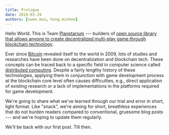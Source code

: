 ```yaml
---
title: Prologue
date: 2019-03-29
authors: [swen.mun, hong.minhee]
---
```


Hello World. This is Team [Planetarium] --- builders of [open source library that allows anyone to create decentralized multi-play game through blockchain technology][1].

Ever since [Bitcoin] revealed itself to the world in 2009, lots of studies and researches have been done on decentralization and blockchain tech. These concepts can be traced back to a specific field in computer science called [distributed computing]. Despite a fairly lengthy history of these technologies, applying them in conjunction with game development process at the blockchain core level often causes difficulties, e.g., direct application of existing research or a lack of implementations in the platforms required for game development.

We're going to share what we've learned through our trial and error in short, light format. Like "snack", we're aiming for short, breathless experiences that do not burden readers compared to conventional, gruesome blog posts --- and we're hoping to update them regularly.

We'll be back with our first post. Till then.

[1]: https://libplanet.io/
[Planetarium]: https://planetariumhq.com/
[Bitcoin]: https://bitcoin.org/
[Distributed computing]: https://en.wikipedia.org/wiki/Distributed_computing
